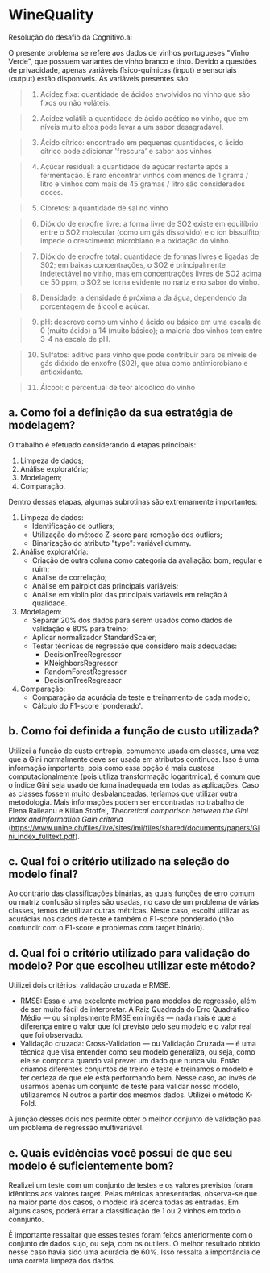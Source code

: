# WineQuality
Resolução do desafio da Cognitivo.ai


O presente problema se refere aos dados de vinhos portugueses "Vinho Verde", que possuem variantes de vinho branco e tinto. Devido a questões de privacidade, apenas variáveis físico-químicas (input) e sensoriais (output) estão disponíveis. As variáveis presentes são:

 > 1. Acidez fixa: quantidade de ácidos envolvidos no vinho que são fixos ou não voláteis.
   
 > 2. Acidez volátil: a quantidade de ácido acético no vinho, que em níveis muito altos pode levar a um sabor desagradável.

 > 3. Ácido cítrico: encontrado em pequenas quantidades, o ácido cítrico pode adicionar 'frescura' e sabor aos vinhos
 
 > 4. Açúcar residual: a quantidade de açúcar restante após a fermentação. É raro encontrar vinhos com menos de 1 grama / litro e vinhos com mais de 45 gramas / litro são considerados doces.
  
 > 5. Cloretos: a quantidade de sal no vinho
 
 > 6. Dióxido de enxofre livre: a forma livre de SO2 existe em equilíbrio entre o SO2 molecular (como um gás dissolvido) e o íon bissulfito; impede o crescimento microbiano e a oxidação do vinho.

> 7. Dióxido de enxofre total: quantidade de formas livres e ligadas de S02; em baixas concentrações, o SO2 é principalmente indetectável no vinho, mas em concentrações livres de SO2 acima de 50 ppm, o SO2 se torna evidente no nariz e no sabor do vinho.

> 8. Densidade: a densidade é próxima a da água, dependendo da porcentagem de álcool e açúcar.

> 9. pH: descreve como um vinho é ácido ou básico em uma escala de 0 (muito ácido) a 14 (muito básico); a maioria dos vinhos tem entre 3-4 na escala de pH.

> 10. Sulfatos: aditivo para vinho que pode contribuir para os níveis de gás dióxido de enxofre (S02), que atua como antimicrobiano e antioxidante.

> 11. Álcool: o percentual de teor alcoólico do vinho



## a. Como foi a definição da sua estratégia de modelagem?

O trabalho é efetuado considerando 4 etapas principais: 
1. Limpeza de dados;
2. Análise exploratória;
3. Modelagem;
4. Comparação.

Dentro dessas etapas, algumas subrotinas são extremamente importantes:
1. Limpeza de dados:
   - Identificação de outliers;
   - Utilização do método Z-score para remoção dos outliers;
   - Binarização do atributo "type": variável dummy.
2. Análise exploratória:
   - Criação de outra coluna como categoria da avaliação: bom, regular e ruim;
   - Análise de correlação;
   - Análise em pairplot das principais variáveis;
   - Análise em violin plot das principais variáveis em relação à qualidade.
3. Modelagem:
   - Separar 20% dos dados para serem usados como dados de validação e 80% para treino;
   - Aplicar normalizador StandardScaler;
   - Testar técnicas de regressão que considero mais adequadas:
     - DecisionTreeRegressor
     - KNeighborsRegressor
     - RandomForestRegressor
     - DecisionTreeRegressor
4. Comparação:
   - Comparação da acurácia de teste e treinamento de cada modelo;
   - Cálculo do F1-score 'ponderado'.

## b. Como foi definida a função de custo utilizada?

Utilizei a função de custo entropia, comumente usada em classes, uma vez que a Gini normalmente deve ser usada em atributos contínuos. Isso é uma informação importante, pois como essa opção é mais custosa computacionalmente (pois utiliza transformação logarítmica), é comum que o índice Gini seja usado de foma inadequada em todas as aplicações. Caso as classes fossem muito desbalanceadas, teríamos que utilizar outra metodologia. Mais informações podem ser encontradas no trabalho de Elena Raileanu e Kilian Stoffel, *Theoretical comparison between the Gini Index andInformation Gain criteria* (https://www.unine.ch/files/live/sites/imi/files/shared/documents/papers/Gini_index_fulltext.pdf).

## c. Qual foi o critério utilizado na seleção do modelo final?

Ao contrário das classificações binárias, as quais funções de erro comum ou matriz confusão simples são usadas, no caso de um problema de várias classes, temos de utilizar outras métricas. Neste caso, escolhi utilizar as acurácias nos dados de teste e também o F1-score ponderado (não confundir com o F1-score e problemas com target binário).

## d. Qual foi o critério utilizado para validação do modelo? Por que escolheu utilizar este método?

Utilizei dois critérios: validação cruzada e RMSE.

- RMSE: Essa é uma excelente métrica para modelos de regressão, além de ser muito fácil de interpretar. A Raiz Quadrada do Erro Quadrático Médio — ou simplesmente RMSE em inglês — nada mais é que a diferença entre o valor que foi previsto pelo seu modelo e o valor real que foi observado.
- Validação cruzada: Cross-Validation — ou Validação Cruzada — é uma técnica que visa entender como seu modelo generaliza, ou seja, como ele se comporta quando vai prever um dado que nunca viu. Então criamos diferentes conjuntos de treino e teste e treinamos o modelo e ter certeza de que ele está performando bem. Nesse caso, ao invés de usarmos apenas um conjunto de teste para validar nosso modelo, utilizaremos N outros a partir dos mesmos dados. Utilizei o método K-Fold.

A junção desses dois nos permite obter o melhor conjunto de validação paa um problema de regressão multivariável.

## e. Quais evidências você possui de que seu modelo é suficientemente bom?

Realizei um teste com um conjunto de testes e os valores previstos foram idênticos aos valores target. Pelas métricas apresentadas, observa-se que na maior parte dos casos, o modelo irá acerca todas as entradas. Em alguns casos, poderá errar a classificação de 1 ou 2 vinhos em todo o connjunto. 

É importante ressaltar que esses testes foram feitos anteriormente com o conjunto de dados sujo, ou seja, com os outliers. O melhor resultado obtido nesse caso havia sido uma acurácia de 60%. Isso ressalta a importância de uma correta limpeza dos dados.
